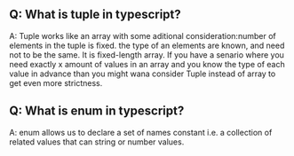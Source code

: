 ## Q: What is tuple in typescript?
A: Tuple works like an array with some aditional consideration:number of elements in the tuple is fixed.
the type of an elements are known, and need not to be the same.
It is fixed-length array. If you have a senario where you need exactly x amount of values in an array and you know the type of each value in advance than you might wana consider Tuple instead of array to get even more strictness.

## Q: What is enum in  typescript?
A: enum allows us to declare a set of names constant i.e. a collection of related values that can string or number values.
